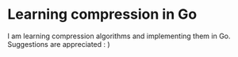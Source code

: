 # Learning compression in Go

I am learning compression algorithms and implementing them in Go. Suggestions are appreciated  : )
